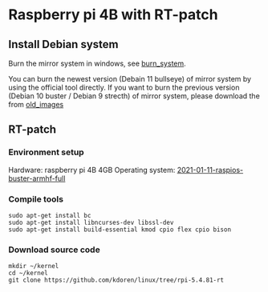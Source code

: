 # Raspberry pi 4B with RT-patch

## Install Debian system
Burn the mirror system in windows, see [burn_system](https://shumeipai.nxez.com/2013/09/07/raspberry-pi-under-windows-system-installation-to-sd-card.html).

You can burn the newest version (Debain 11 bullseye) of mirror system by using the official tool directly. If you want to burn the previous version (Debian 10 buster / Debian 9 strecth) of mirror system, please download the from [old_images](https://mirrors.tuna.tsinghua.edu.cn/raspberry-pi-os-images/raspios_armhf/images/)

## RT-patch

### Environment setup
Hardware: raspberry pi 4B 4GB
Operating system: [2021-01-11-raspios-buster-armhf-full](https://mirrors.tuna.tsinghua.edu.cn/raspberry-pi-os-images/raspios_armhf/images/raspios_armhf-2021-01-12/)

### Compile tools
```
sudo apt-get install bc
sudo apt-get install libncurses-dev libssl-dev
sudo apt-get install build-essential kmod cpio flex cpio bison
```

### Download source code
```
mkdir ~/kernel
cd ~/kernel
git clone https://github.com/kdoren/linux/tree/rpi-5.4.81-rt
```
